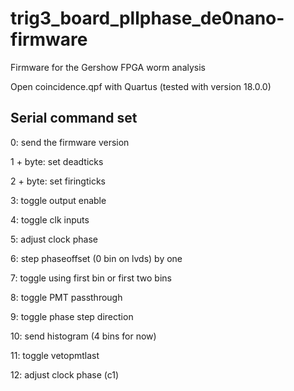# trig3_board_pllphase_de0nano-firmware
Firmware for the Gershow FPGA worm analysis

Open coincidence.qpf with Quartus (tested with version 18.0.0)

## Serial command set
0: send the firmware version				

1 + byte: set deadticks

2 + byte: set firingticks

3: toggle output enable

4: toggle clk inputs

5: adjust clock phase

6: step phaseoffset (0 bin on lvds) by one		

7: toggle using first bin or first two bins

8: toggle PMT passthrough

9: toggle phase step direction

10: send histogram (4 bins for now) 

11: toggle vetopmtlast

12: adjust clock phase (c1)
